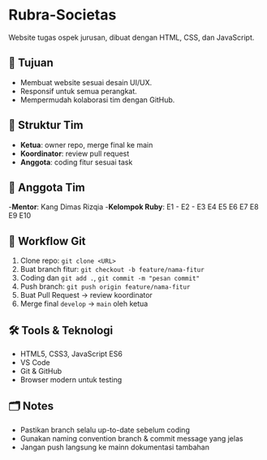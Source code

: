 # Rubra-Societas
Website tugas ospek jurusan, dibuat dengan HTML, CSS, dan JavaScript.

## 🎯 Tujuan
- Membuat website sesuai desain UI/UX.  
- Responsif untuk semua perangkat.  
- Mempermudah kolaborasi tim dengan GitHub.

## 👥 Struktur Tim
- **Ketua**: owner repo, merge final ke main
- **Koordinator**: review pull request
- **Anggota**: coding fitur sesuai task

## 👥 Anggota Tim
-**Mentor**: Kang Dimas Rizqia 
-**Kelompok Ruby**: 
E1 -
E2 -
E3
E4
E5
E6
E7
E8
E9
E10

## 🔀 Workflow Git
1. Clone repo: `git clone <URL>`
2. Buat branch fitur: `git checkout -b feature/nama-fitur`
3. Coding dan `git add .`, `git commit -m "pesan commit"`
4. Push branch: `git push origin feature/nama-fitur`
5. Buat Pull Request → review koordinator 
6. Merge final `develop` → `main` oleh ketua

## 🛠️ Tools & Teknologi
- HTML5, CSS3, JavaScript ES6
- VS Code
- Git & GitHub
- Browser modern untuk testing

## 🗂️ Notes
- Pastikan branch selalu up-to-date sebelum coding
- Gunakan naming convention branch & commit message yang jelas
- Jangan push langsung ke mainn dokumentasi tambahan  
